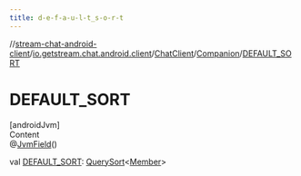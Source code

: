```yaml
---
title: d-e-f-a-u-l-t_s-o-r-t
---
```

//[stream-chat-android-client](../../../../index.md)/[io.getstream.chat.android.client](../../index.md)/[ChatClient](../index.md)/[Companion](index.md)/[DEFAULT_SORT](DEFAULT_SORT.md)



# DEFAULT_SORT  
[androidJvm]  
Content  
@[JvmField](https://kotlinlang.org/api/latest/jvm/stdlib/kotlin.jvm/-jvm-field/index.html)()  
  
val [DEFAULT_SORT](DEFAULT_SORT.md): [QuerySort](../../../io.getstream.chat.android.client.api.models/QuerySort/index.md)&lt;[Member](../../../io.getstream.chat.android.client.models/Member/index.md)&gt;  



